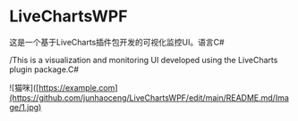 # LiveChartsWPF
这是一个基于LiveCharts插件包开发的可视化监控UI。语言C#


/This is a visualization and monitoring UI developed using the LiveCharts plugin package.C#


![猫咪]([https://example.com](https://github.com/junhaoceng/LiveChartsWPF/edit/main/README.md/Image/1.jpg)
